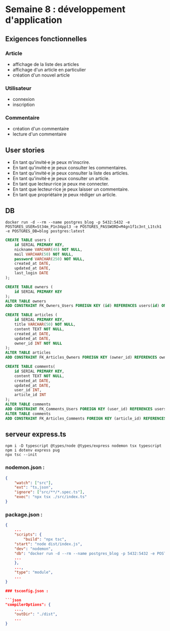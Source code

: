 # Semaine 8 : développement d'application

## Exigences fonctionnelles

### Article
- affichage de la liste des articles
- affichage d'un article en particulier
- création d'un nouvel article

### Utilisateur
- connexion
- inscription

### Commentaire
- création d'un commentaire
- lecture d'un commentaire

## User stories

- En tant qu'invité·e je peux m'inscrire.
- En tant qu'invité·e je peux consulter les commentaires.
- En tant qu'invité·e je peux consulter la liste des articles.
- En tant qu'invité·e je peux consulter un article.
- En tant que lecteur·rice je peux me connecter.
- En tant que lecteur·rice je peux laisser un commentaire.
- En tant que propriétaire je peux rédiger un article.

## DB

```shell
docker run -d --rm --name postgres_blog -p 5432:5432 -e POSTGRES_USER=St34m_P1n34ppl3 -e POSTGRES_PASSWORD=M4gn1f1c3nt_L1tch1 -e POSTGRES_DB=blog postgres:latest
```

```sql
CREATE TABLE users (
	id SERIAL PRIMARY KEY,
	nickname VARCHAR(40) NOT NULL,
	mail VARCHAR(50) NOT NULL,
	password VARCHAR(250) NOT NULL,
	created_at DATE,
	updated_at DATE,
	last_login DATE
);

CREATE TABLE owners (
	id SERIAL PRIMARY KEY
);
ALTER TABLE owners
ADD CONSTRAINT FK_Owners_Users FOREIGN KEY (id) REFERENCES users(id) ON DELETE CASCADE;

CREATE TABLE articles (
	id SERIAL PRIMARY KEY,
	title VARCHAR(50) NOT NULL,
	content TEXT NOT NULL,
	created_at DATE,
	updated_at DATE,
	owner_id INT NOT NULL
);
ALTER TABLE articles
ADD CONSTRAINT FK_Articles_Owners FOREIGN KEY (owner_id) REFERENCES owners(id) ON DELETE CASCADE;

CREATE TABLE comments(
	id SERIAL PRIMARY KEY,
	content TEXT NOT NULL,
	created_at DATE,
	updated_at DATE,
	user_id INT,
	article_id INT
);
ALTER TABLE comments
ADD CONSTRAINT FK_Comments_Users FOREIGN KEY (user_id) REFERENCES users(id) ON DELETE CASCADE;
ALTER TABLE comments
ADD CONSTRAINT FK_Articles_Comments FOREIGN KEY (article_id) REFERENCES articles(id) ON DELETE CASCADE;
```

## serveur express.ts

```shell
npm i -D typescript @types/node @types/express nodemon tsx typescript
npm i dotenv express pug
npx tsc --init
```

### nodemon.json :

```json
{
	"watch": ["src"],
	"ext": "ts,json",
	"ignore": ["src/**/*.spec.ts"],
	"exec": "npx tsx ./src/index.ts"
}
```

### package.json :

```json
{
	...
	"scripts": {
		"build": "npx tsc",
    "start": "node dist/index.js",
    "dev": "nodemon",
    "db": "docker run -d --rm --name postgres_blog -p 5432:5432 -e POSTGRES_USER=St34m_P1n34ppl3 -e POSTGRES_PASSWORD=M4gn1f1c3nt_L1tch1 -e POSTGRES_DB=blog postgres:latest",
	...
	},
	...,
	"type": "module",
	...
}

### tsconfig.json :

```json
"compilerOptions": {
	...,
	"outDir": "./dist",
	...
}
```
